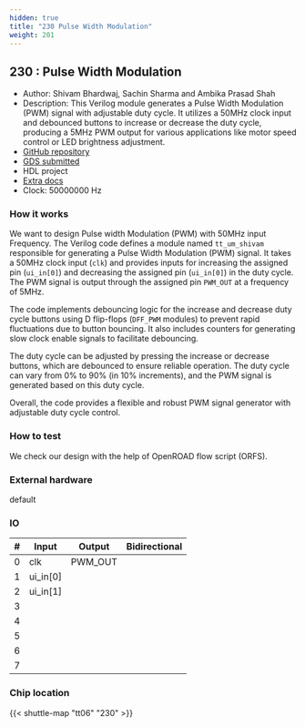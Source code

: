 ```yaml
---
hidden: true
title: "230 Pulse Width Modulation"
weight: 201
---
```


## 230 : Pulse Width Modulation

* Author: Shivam Bhardwaj, Sachin Sharma and Ambika Prasad Shah
* Description: This Verilog module generates a Pulse Width Modulation (PWM) signal with adjustable duty cycle. It utilizes a 50MHz clock input and debounced buttons to increase or decrease the duty cycle, producing a 5MHz PWM output for various applications like motor speed control or LED brightness adjustment.
* [GitHub repository](https://github.com/OnSachinSharma/tt06-verilog-PWM)
* [GDS submitted](https://github.com/OnSachinSharma/tt06-verilog-PWM/actions/runs/8650528686)
* HDL project
* [Extra docs](None)
* Clock: 50000000 Hz

<!---

This file is used to generate your project datasheet. Please fill in the information below and delete any unused
sections.

You can also include images in this folder and reference them in the markdown. Each image must be less than
512 kb in size, and the combined size of all images must be less than 1 MB.
-->


### How it works

We want to design Pulse width Modulation (PWM) with 50MHz input Frequency.
The Verilog code defines a module named `tt_um_shivam` responsible for generating a Pulse Width Modulation (PWM) signal. It takes a 50MHz clock input (`clk`) and provides inputs for increasing the assigned pin (`ui_in[0]`) and decreasing the assigned pin (`ui_in[0]`) in the duty cycle. The PWM signal is output through the assigned pin `PWM_OUT` at a frequency of 5MHz.

The code implements debouncing logic for the increase and decrease duty cycle buttons using D flip-flops (`DFF_PWM` modules) to prevent rapid fluctuations due to button bouncing. It also includes counters for generating slow clock enable signals to facilitate debouncing.

The duty cycle can be adjusted by pressing the increase or decrease buttons, which are debounced to ensure reliable operation. The duty cycle can vary from 0% to 90% (in 10% increments), and the PWM signal is generated based on this duty cycle.

Overall, the code provides a flexible and robust PWM signal generator with adjustable duty cycle control.

### How to test

We check our design with the help of OpenROAD flow script (ORFS).

### External hardware

default


### IO

| # | Input          | Output         | Bidirectional   |
| - | -------------- | -------------- | --------------- |
| 0 | clk | PWM_OUT |  |
| 1 | ui_in[0] |  |  |
| 2 | ui_in[1] |  |  |
| 3 |  |  |  |
| 4 |  |  |  |
| 5 |  |  |  |
| 6 |  |  |  |
| 7 |  |  |  |

### Chip location

{{< shuttle-map "tt06" "230" >}}
